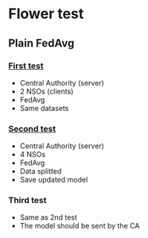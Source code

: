 # Flower test

## Plain FedAvg

### [First test](1-plain-avg/README.md)
- Central Authority (server)
- 2 NSOs (clients)
- FedAvg
- Same datasets

### [Second test](2-four-clients/README.md)
- Central Authority (server)
- 4 NSOs
- FedAvg
- Data splitted
- Save updated model

### Third test
- Same as 2nd test
- The model should be sent by the CA





